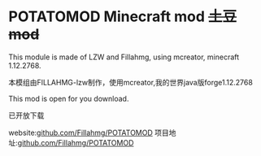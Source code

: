 # POTATOMOD Minecraft mod ~~土豆mod~~

This module is made of LZW and Fillahmg, using mcreator, minecraft 1.12.2768.

本模组由FILLAHMG-lzw制作，使用mcreator,我的世界java版forge1.12.2768

This mod is open for you download.

已开放下载

website:[github.com/Fillahmg/POTATOMOD](github.com/Fillahmg/POTATOMOD)
项目地址:[github.com/Fillahmg/POTATOMOD](github.com/Fillahmg/POTATOMOD)

